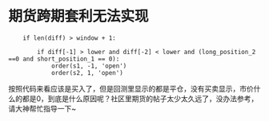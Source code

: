 # 期货跨期套利无法实现

        if len(diff) > window + 1:

            if diff[-1] > lower and diff[-2] < lower and (long_position_2 ==0 and short_position_1 == 0):
            	order(s1, -1, 'open')
                order(s2, 1, 'open')
按照代码来看应该是买入了，但是回测里显示的都是平仓，没有买卖显示，市价什么的都是0，到底是什么原因呢？社区里期货的帖子太少太久远了，没办法参考，请大神帮忙指导一下~